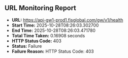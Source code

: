 ## URL Monitoring Report

- **URL:** https://api-gw1-prod1.fisglobal.com/gw/v1/health
- **Start Time:** 2025-10-28T08:26:03.302700
- **End Time:** 2025-10-28T08:26:03.471780
- **Total Time Taken:** 0.16908 seconds
- **HTTP Status Code:** 403
- **Status:** Failure
- **Failure Reason:** HTTP Status Code: 403
